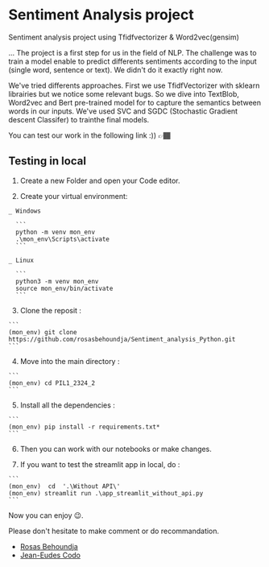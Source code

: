 # Sentiment Analysis project
  Sentiment analysis project using Tfidfvectorizer & Word2vec(gensim)

... The project is a first step for us in the field of NLP. The challenge was to train a model enable to predict differents sentiments according to the input (single word, sentence or text). We didn't do it exactly right now. 

We've tried differents approaches. First we use TfidfVectorizer with sklearn librairies but we notice some relevant bugs. So we dive into TextBlob, Word2vec and Bert pre-trained model for to capture the semantics between words in our inputs. We've used SVC and SGDC (Stochastic Gradient descent Classifer) to trainthe final models.

You can test our work in the following link :)) 👉🏾

## Testing in local
  1. Create a new Folder and open your Code editor.
  
  2. Create your virtual environment:
  
    _ Windows 
    
      ```
      python -m venv mon_env
      .\mon_env\Scripts\activate
      ```
      
    _ Linux 
    
      ```
      python3 -m venv mon_env
      source mon_env/bin/activate
      ```
      
  3. Clone the reposit :

    ``` 
    (mon_env) git clone https://github.com/rosasbehoundja/Sentiment_analysis_Python.git
    ```
    
  4. Move into the main directory : 
  
    ```
    (mon_env) cd PIL1_2324_2
    ```
    
  5. Install all the dependencies : 
  
    ```
    (mon_env) pip install -r requirements.txt*
    ```
    
  6. Then you can work with our notebooks or make changes.
  
  7. If you want to test the streamlit app in local, do : 
  
    ```
    (mon_env)  cd  '.\Without API\'
    (mon_env) streamlit run .\app_streamlit_without_api.py
    ```

Now you can enjoy 😉.

Please don't hesitate to make comment or do recommandation.

* [Rosas Behoundja](https://www.linkedin.com/in/rosas-behoundja-690513296?utm_source=share&utm_campaign=share_via&utm_content=profile&utm_medium=android_app)
* [Jean-Eudes Codo](https://www.linkedin.com/in/eudes-codo-1b0b9a296?utm_source=share&utm_campaign=share_via&utm_content=profile&utm_medium=android_app)
